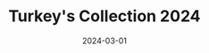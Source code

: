 ---
date: 2024-03-01
menus: "main"
featured_image: 1-a-wall.JPG
title: Turkey's Collection 2024
description: Collection started in Istambul, Turkey around April/May 2024
featured: true
type: gallery
sort_by: Name
params:
  theme: light
categories: ["turkey", "colors","collection"]
resources:
  - src: 1-a-wall.JPG
    title: Pace yourself, slowly adapt (acrylic - 21 x 14.8 cm)
  - src: 1-back-wall.JPG
    title: Pace yourself, slowly adapt - backside (acrylic - 21 x 14.8 cm)
  - src: 2-a-wall.JPG
    title: Higher access of understanding (acrylic - 21 x 14.8 cm)
  - src: 2-back-wall.JPG
    title: Higher access of understanding - backside (acrylic - 21 x 14.8 cm)
  - src: 3-a-wall.JPG
    title: No meaning = Survial (acrylic - 21 x 14.8 cm)
  - src: 3-back-wall.JPG
    title: No meaning = Survial - backside (acrylic - 21 x 14.8 cm)
  - src: 4-a-wall.JPG
    title: Patience & long hours (acrylic - 21 x 14.8 cm)
  - src: 4-back-wall.JPG
    title: Patience & long hours - backside (acrylic - 21 x 14.8 cm)  
  - src: 5-a-wall.JPG
    title: Collapsing spiral (acrylic - 21 x 14.8 cm)
  - src: 5-back-wall.JPG
    title: Collapsing spiral - backside (acrylic - 21 x 14.8 cm)
  - src: 6-a-wall.JPG
    title: Branches diverge (acrylic - 21 x 14.8 cm)
  - src: 6-back-wall.JPG
    title: Branches diverge - backside (acrylic - 21 x 14.8 cm)
  - src: 7-a-wall.JPG
    title: Interdimensional waves (acrylic - 21 x 14.8 cm)
  - src: 7-back-wall.JPG
    title: Interdimensional waves - backside (acrylic - 21 x 14.8 cm)
  - src: 8-a-wall.JPG
    title: Well-seasoned traveller (acrylic - 21 x 14.8 cm)
  - src: 8-back-wall.JPG
    title: Well-seasoned traveller - backside (acrylic - 21 x 14.8 cm)
  - src: 9-a-wall.JPG
    title: Coping with anxiety musts (acrylic - 21 x 14.8 cm)
  - src: 9-back-wall.JPG
    title: Coping with anxiety musts - backside (acrylic - 21 x 14.8 cm)
  - src: 10-a-wall.JPG
    title: A brand new patriotic feeling (acrylic - 21 x 14.8 cm)
  - src: 10-back-wall.JPG
    title: A brand new patriotic feeling - backside (acrylic - 21 x 14.8 cm)
  - src: 11-a-wall.JPG
    title: Fact-based missunderstandings (acrylic - 21 x 14.8 cm)
  - src: 11-back-wall.JPG
    title: Fact-based missunderstandings - backside (acrylic - 21 x 14.8 cm)           
  - src: 12-a-wall.JPG
    title: Calculations (acrylic - 21 x 14.8 cm)
  - src: 12-back-wall.JPG
    title: Calculations - backside (acrylic - 21 x 14.8 cm)
  - src: 13-a-wall.JPG
    title: Experience of the wise (acrylic - 21 x 14.8 cm)
  - src: 13-back-wall.JPG
    title: Experience of the wise - backside (acrylic - 21 x 14.8 cm)
  - src: 14-a-wall.JPG
    title: Missing frozen pixel (acrylic - 21 x 14.8 cm)
  - src: 14-back-wall.JPG
    title: Missing frozen pixel - backside (acrylic - 21 x 14.8 cm)  
  - src: 15-a-wall.JPG
    title: Crunch unfiltered data (acrylic - 21 x 14.8 cm)
  - src: 15-back-wall.JPG
    title: Crunch unfiltered data - backside (acrylic - 21 x 14.8 cm)    
  - src: 16-a-wall.JPG
    title: Ensured satisfaction (acrylic - 21 x 14.8 cm)
  - src: 16-back-wall.JPG
    title: Ensured satisfaction - backside (acrylic - 21 x 14.8 cm)
  - src: 17-a-wall.JPG
    title: New inventions / apparatus (acrylic - 21 x 14.8 cm)
  - src: 17-back-wall.JPG
    title: New inventions / apparatus - backside (acrylic - 21 x 14.8 cm)
  - src: 18-a-wall.JPG
    title: Night mist (acrylic - 21 x 14.8 cm)
  - src: 18-back-wall.JPG
    title: Night mist - backside (acrylic - 21 x 14.8 cm)
  - src: 19-a-wall.JPG
    title: Motion eq circular flow (acrylic - 21 x 14.8 cm)
  - src: 19-back-wall.JPG
    title: Motion eq circular flow - backside (acrylic - 21 x 14.8 cm)
  - src: 20-a-wall.JPG
    title: The background sound of the city (acrylic - 21 x 14.8 cm)
  - src: 20-back-wall.JPG
    title: The background sound of the city - backside (acrylic - 21 x 14.8 cm)                    
---
